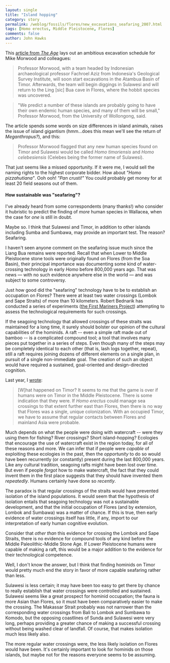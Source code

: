 ```yaml
---
layout: single 
title: "Island hopping" 
category: story
permalink: /weblog/fossils/flores/new_excavations_seafaring_2007.html
tags: [Homo erectus, Middle Pleistocene, Flores] 
comments: false 
author: John Hawks 
---
```



<p>
This <a href="http://www.theage.com.au/news/national/from-the-hobbit-team-more-human-relations/2007/05/05/1177788470714.html">article from <i>The Age</i></a> lays out an ambitious excavation schedule for Mike Morwood and colleagues: 
</p>

<blockquote>Professor Morwood, with a team headed by Indonesian archaeological professor Fachroel Aziz from Indonesia's Geological Survey Institute, will soon start excavations in the Atambua Basin of Timor. Afterwards, the team will begin diggings in Sulawesi and will return to the Ling [sic] Bua cave in Flores, where the hobbit species was uncovered.</blockquote>

<blockquote>"We predict a number of these islands are probably going to have their own endemic human species, and many of them will be small," Professor Morwood, from the University of Wollongong, said.</blockquote>

<p>
The article spends some words on size differences in island animals, raises the issue of island gigantism (hmm...does this mean we'll see the return of <i>Meganthropus?</i>), and this: 
</p>

<blockquote>Professor Morwood flagged that any new human species found on Timor and Sulawesi would be called <i>Homo timoriensis</i> and <i>Homo celebesiensis</i> (Celebes being the former name of Sulawesi).</blockquote>

<p>
That just seems like a missed opportunity. If it were me, I would sell the naming rights to the highest corporate bidder. How about <i>"Homo pizzahutiana"</i>. Ooh ooh! <i>"Pan crusti!"</i> You could probably get money for at least 20 field seasons out of them. 
</p>

<h4>How sustainable was "seafaring"?</h4>

<p>
I've already heard from some correspondents (many thanks!) who consider it hubristic to predict the finding of <i>more</i> human species in Wallacea, when the case for <i>one</i> is still in doubt. 
</p>

<p>
Maybe so. I think that Sulawesi and Timor, in addition to other islands including Sumba and Sumbawa, may provide an important test. The reason? Seafaring. 
</p>

<p>
I haven't seen anyone comment on the seafaring issue much since the Liang Bua remains were reported. Recall that when Lower to Middle Pleistocene stone tools were originally found on Flores (from the Soa Basin), their principal importance was documenting some kind of water-crossing technology in early <i>Homo</i> before 800,000 years ago. That was news &mdash; with no such evidence anywhere else in the world &mdash; and was subject to some controversy. 
</p>

<p>
Just how good did the "seafaring" technology have to be to establish an occupation on Flores? There were at least two water crossings (Lombok and Sape Straits) of more than 10 kilometers. Robert Bednarik has conducted a series of experiments (<a href="http://mc2.vicnet.net.au/home/mariners/web/index.html">the First Mariners Project</a>) attempting to assess the technological requirements for such crossings. 
</p>

<p>
If the seagoing technology that allowed crossings of these straits was maintained for a long time, it surely should bolster our opinion of the cultural capabilities of the hominids. A raft -- even a simple raft made out of bamboo -- is a complicated compound tool; a tool that involves many pieces put together in a series of steps. Even though many of the steps may be completely identical to each other (that is, lash logs together, repeat), still a raft requires joining dozens of different elements on a single plan, in pursuit of a single non-immediate goal. The creation of such an object would have required a sustained, goal-oriented and design-directed cognition.
</p>

<p>
Last year, I <a href="http://johnhawks.net/weblog/fossils/flores/jacob_2006_pathology.html">wrote</a>: 
</p>

<blockquote>[W]hat happened on Timor? It seems to me that the game is over if humans were on Timor in the Middle Pleistocene. There is some indication that they were. If <i>Homo erectus</i> could manage sea crossings to that extent further east than Flores, then there is no way that Flores was a single, unique colonization. With an occupied Timor, we have to assume that regular contacts between Flores and mainland Asia were probable.</blockquote>

<p>
Much depends on what the people were doing with watercraft -- were they using them for fishing? River crossings? Short island-hopping? Ecologies that encourage the use of watercraft exist in the region today, for all of these reasons and more. We can infer that if people were <i>capable</i> of exploiting these ecologies in the past, then the <i>opportunity</i> to do so would have been recurrently (or constantly) present during the last 800,000 years.  Like any cultural tradition, seagoing rafts might have been lost over time. But even if people <i>forgot</i> how to make watercraft, the fact that they could invent them in the first place suggests that they should have invented them <i>repeatedly</i>. Humans certainly have done so <i>recently</i>. 
</p>

<p>
The paradox is that regular crossings of the straits would have prevented isolation of the island populations. It would seem that the hypothesis of isolation entails that seagoing technology was not a sustainable development, and that the initial occupation of Flores (and by extension, Lombok and Sumbawa) was a matter of chance. If this is true, then early evidence of water crossings itself has little, if any, import to our interpretation of early human cognitive evolution. 
</p>

<p>
Consider that <i>other than</i> this evidence for crossing the Lombok and Sape Straits, there is no evidence for compound tools of any kind before the Middle Paleolithic-Middle Stone Age. If Lower Pleistocene humans were capable of making a raft, this would be a major addition to the evidence for their technological competence. 
</p>

<p>
Well, I don't know the answer, but I think that finding hominids on Timor would pretty much end the story in favor of more capable seafaring rather than less. 
</p>

<p>
Sulawesi is less certain; it may have been too easy to get there by chance to really establish that water crossings were controlled and sustained. Sulawesi seems like a great prospect for hominid occupation; the fauna is more Asian than Flores, so it must have been comparatively easier to make the crossing. The Makassar Strait probably was not narrower than the corresponding water crossings from Bali to Lombok and Sumbawa to Komodo, but the opposing coastlines of Sunda and Sulawesi were very long, perhaps providing a greater chance of making a successful crossing without being washed clear of landfall. Of course, that makes isolation much less likely also. 
</p>

<p>
The more regular water crossings were, the less likely isolation on Flores would have been. It's certainly important to look for hominids on those islands, but maybe not for the reasons everyone seems to be assuming. 
</p>



